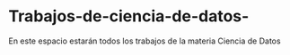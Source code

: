 # Trabajos-de-ciencia-de-datos-
En este espacio estarán todos los trabajos de la materia Ciencia de Datos 
